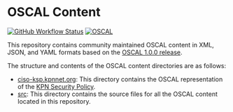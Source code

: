 # OSCAL Content
[![GitHub Workflow Status](https://img.shields.io/github/workflow/status/opencomply/oscal-content/Process%2520Content%2520Artifacts?color=blue&style=for-the-badge)](https://github.com/opencomply/oscal-content/actions)
[![OSCAL](https://img.shields.io/badge/OSCAL-1.0.0-blue?style=for-the-badge)](https://github.com/usnistgov/OSCAL/releases/tag/v1.0.0)

This repository contains community maintained OSCAL content in XML, JSON, and YAML formats based on the [OSCAL 1.0.0 release](https://github.com/usnistgov/OSCAL/releases/tag/v1.0.0).

The structure and contents of the OSCAL content directories are as follows:

- [ciso-ksp.kpnnet.org](ciso-ksp.kpnnet.org): This directory contains the OSCAL representation of the [KPN Security Policy](https://ciso-ksp.kpnnet.org/).
- [src](src): This directory contains the source files for all the OSCAL content located in this repository.

